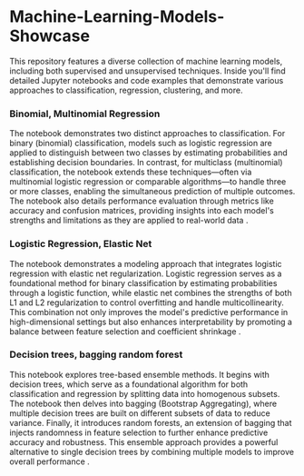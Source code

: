 # Machine-Learning-Models-Showcase

This repository features a diverse collection of machine learning models, including both supervised and unsupervised techniques. Inside you'll find detailed Jupyter notebooks and code examples that demonstrate various approaches to classification, regression, clustering, and more. 

### Binomial, Multinomial Regression

The notebook demonstrates two distinct approaches to classification. For binary (binomial) classification, models such as logistic regression are applied to distinguish between two classes by estimating probabilities and establishing decision boundaries. In contrast, for multiclass (multinomial) classification, the notebook extends these techniques—often via multinomial logistic regression or comparable algorithms—to handle three or more classes, enabling the simultaneous prediction of multiple outcomes. The notebook also details performance evaluation through metrics like accuracy and confusion matrices, providing insights into each model's strengths and limitations as they are applied to real-world data .

### Logistic Regression, Elastic Net
The notebook demonstrates a modeling approach that integrates logistic regression with elastic net regularization. Logistic regression serves as a foundational method for binary classification by estimating probabilities through a logistic function, while elastic net combines the strengths of both L1 and L2 regularization to control overfitting and handle multicollinearity. This combination not only improves the model's predictive performance in high-dimensional settings but also enhances interpretability by promoting a balance between feature selection and coefficient shrinkage .

### Decision trees, bagging random forest 
This notebook explores tree-based ensemble methods. It begins with decision trees, which serve as a foundational algorithm for both classification and regression by splitting data into homogenous subsets. The notebook then delves into bagging (Bootstrap Aggregating), where multiple decision trees are built on different subsets of data to reduce variance. Finally, it introduces random forests, an extension of bagging that injects randomness in feature selection to further enhance predictive accuracy and robustness. This ensemble approach provides a powerful alternative to single decision trees by combining multiple models to improve overall performance .
